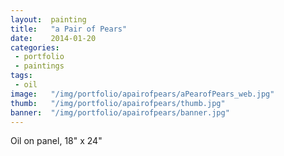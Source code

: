 ```yaml
---
layout:  painting
title:   "a Pair of Pears"
date:    2014-01-20
categories:
 - portfolio
 - paintings
tags:
 - oil
image:   "/img/portfolio/apairofpears/aPearofPears_web.jpg"
thumb:   "/img/portfolio/apairofpears/thumb.jpg"
banner:  "/img/portfolio/apairofpears/banner.jpg"
---
```


Oil on panel, 18" x 24"